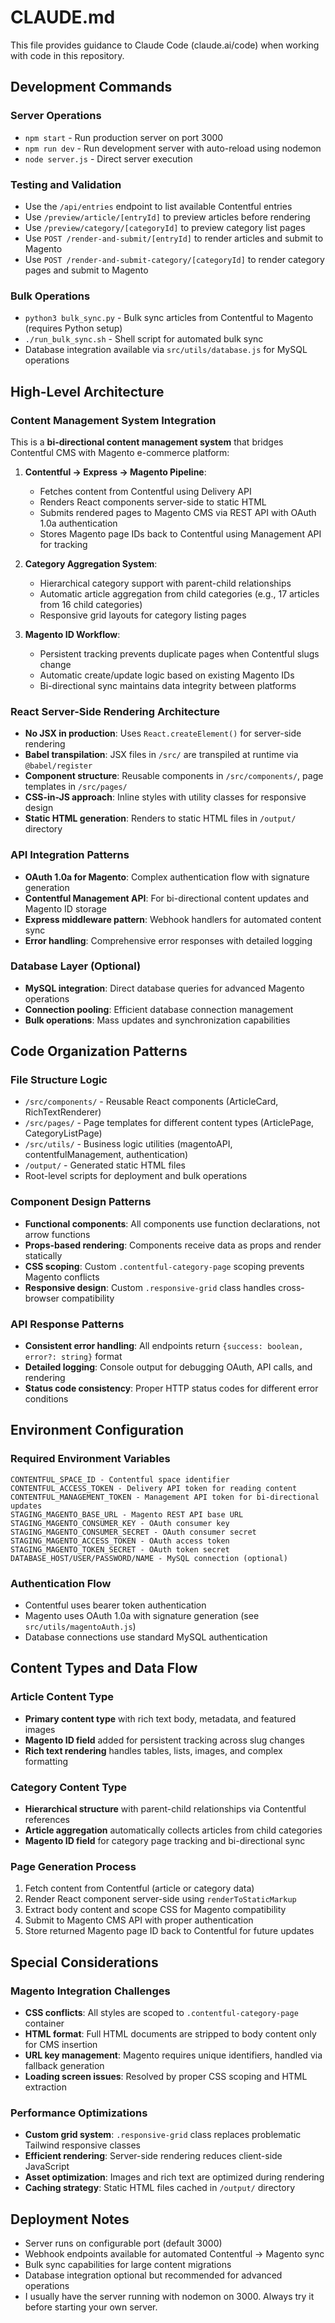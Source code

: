 # CLAUDE.md

This file provides guidance to Claude Code (claude.ai/code) when working with code in this repository.

## Development Commands

### Server Operations
- `npm start` - Run production server on port 3000
- `npm run dev` - Run development server with auto-reload using nodemon
- `node server.js` - Direct server execution

### Testing and Validation
- Use the `/api/entries` endpoint to list available Contentful entries
- Use `/preview/article/[entryId]` to preview articles before rendering
- Use `/preview/category/[categoryId]` to preview category list pages
- Use `POST /render-and-submit/[entryId]` to render articles and submit to Magento
- Use `POST /render-and-submit-category/[categoryId]` to render category pages and submit to Magento

### Bulk Operations
- `python3 bulk_sync.py` - Bulk sync articles from Contentful to Magento (requires Python setup)
- `./run_bulk_sync.sh` - Shell script for automated bulk sync
- Database integration available via `src/utils/database.js` for MySQL operations

## High-Level Architecture

### Content Management System Integration
This is a **bi-directional content management system** that bridges Contentful CMS with Magento e-commerce platform:

1. **Contentful → Express → Magento Pipeline**:
   - Fetches content from Contentful using Delivery API
   - Renders React components server-side to static HTML 
   - Submits rendered pages to Magento CMS via REST API with OAuth 1.0a authentication
   - Stores Magento page IDs back to Contentful using Management API for tracking

2. **Category Aggregation System**:
   - Hierarchical category support with parent-child relationships
   - Automatic article aggregation from child categories (e.g., 17 articles from 16 child categories)
   - Responsive grid layouts for category listing pages

3. **Magento ID Workflow**:
   - Persistent tracking prevents duplicate pages when Contentful slugs change
   - Automatic create/update logic based on existing Magento IDs
   - Bi-directional sync maintains data integrity between platforms

### React Server-Side Rendering Architecture
- **No JSX in production**: Uses `React.createElement()` for server-side rendering
- **Babel transpilation**: JSX files in `/src/` are transpiled at runtime via `@babel/register`
- **Component structure**: Reusable components in `/src/components/`, page templates in `/src/pages/`
- **CSS-in-JS approach**: Inline styles with utility classes for responsive design
- **Static HTML generation**: Renders to static HTML files in `/output/` directory

### API Integration Patterns
- **OAuth 1.0a for Magento**: Complex authentication flow with signature generation
- **Contentful Management API**: For bi-directional content updates and Magento ID storage  
- **Express middleware pattern**: Webhook handlers for automated content sync
- **Error handling**: Comprehensive error responses with detailed logging

### Database Layer (Optional)
- **MySQL integration**: Direct database queries for advanced Magento operations
- **Connection pooling**: Efficient database connection management
- **Bulk operations**: Mass updates and synchronization capabilities

## Code Organization Patterns

### File Structure Logic
- `/src/components/` - Reusable React components (ArticleCard, RichTextRenderer)
- `/src/pages/` - Page templates for different content types (ArticlePage, CategoryListPage)
- `/src/utils/` - Business logic utilities (magentoAPI, contentfulManagement, authentication)
- `/output/` - Generated static HTML files
- Root-level scripts for deployment and bulk operations

### Component Design Patterns
- **Functional components**: All components use function declarations, not arrow functions
- **Props-based rendering**: Components receive data as props and render statically
- **CSS scoping**: Custom `.contentful-category-page` scoping prevents Magento conflicts
- **Responsive design**: Custom `.responsive-grid` class handles cross-browser compatibility

### API Response Patterns
- **Consistent error handling**: All endpoints return `{success: boolean, error?: string}` format
- **Detailed logging**: Console output for debugging OAuth, API calls, and rendering
- **Status code consistency**: Proper HTTP status codes for different error conditions

## Environment Configuration

### Required Environment Variables
```
CONTENTFUL_SPACE_ID - Contentful space identifier
CONTENTFUL_ACCESS_TOKEN - Delivery API token for reading content
CONTENTFUL_MANAGEMENT_TOKEN - Management API token for bi-directional updates
STAGING_MAGENTO_BASE_URL - Magento REST API base URL
STAGING_MAGENTO_CONSUMER_KEY - OAuth consumer key
STAGING_MAGENTO_CONSUMER_SECRET - OAuth consumer secret
STAGING_MAGENTO_ACCESS_TOKEN - OAuth access token
STAGING_MAGENTO_TOKEN_SECRET - OAuth token secret
DATABASE_HOST/USER/PASSWORD/NAME - MySQL connection (optional)
```

### Authentication Flow
- Contentful uses bearer token authentication
- Magento uses OAuth 1.0a with signature generation (see `src/utils/magentoAuth.js`)
- Database connections use standard MySQL authentication

## Content Types and Data Flow

### Article Content Type
- **Primary content type** with rich text body, metadata, and featured images
- **Magento ID field** added for persistent tracking across slug changes
- **Rich text rendering** handles tables, lists, images, and complex formatting

### Category Content Type  
- **Hierarchical structure** with parent-child relationships via Contentful references
- **Article aggregation** automatically collects articles from child categories
- **Magento ID field** for category page tracking and bi-directional sync

### Page Generation Process
1. Fetch content from Contentful (article or category data)
2. Render React component server-side using `renderToStaticMarkup`
3. Extract body content and scope CSS for Magento compatibility
4. Submit to Magento CMS API with proper authentication
5. Store returned Magento page ID back to Contentful for future updates

## Special Considerations

### Magento Integration Challenges
- **CSS conflicts**: All styles are scoped to `.contentful-category-page` container
- **HTML format**: Full HTML documents are stripped to body content only for CMS insertion
- **URL key management**: Magento requires unique identifiers, handled via fallback generation
- **Loading screen issues**: Resolved by proper CSS scoping and HTML extraction

### Performance Optimizations
- **Custom grid system**: `.responsive-grid` class replaces problematic Tailwind responsive classes
- **Efficient rendering**: Server-side rendering reduces client-side JavaScript
- **Asset optimization**: Images and rich text are optimized during rendering
- **Caching strategy**: Static HTML files cached in `/output/` directory

## Deployment Notes
- Server runs on configurable port (default 3000)
- Webhook endpoints available for automated Contentful → Magento sync
- Bulk sync capabilities for large content migrations
- Database integration optional but recommended for advanced operations
- I usually have the server running with nodemon on 3000. Always try it before starting your own server.